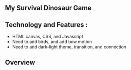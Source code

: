 ## My Survival Dinosaur Game

## Technology and Features : 
* HTML canvas, CSS, and Javascript
* Need to add birds, and add bow motion
* Need to add dark-light theme, transition, and connection

## Overview

